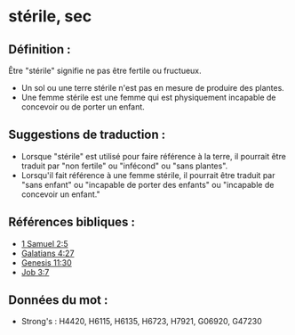 # stérile, sec

## Définition :

Être "stérile" signifie ne pas être fertile ou fructueux.

* Un sol ou une terre stérile n'est pas en mesure de produire des plantes.
* Une femme stérile est une femme qui est physiquement incapable de concevoir ou de porter un enfant.

## Suggestions de traduction :

* Lorsque "stérile" est utilisé pour faire référence à la terre, il pourrait être traduit par "non fertile" ou "infécond" ou "sans plantes".
* Lorsqu'il fait référence à une femme stérile, il pourrait être traduit par "sans enfant" ou "incapable de porter des enfants" ou "incapable de concevoir un enfant."

## Références bibliques :

* [1 Samuel 2:5](rc://en/tn/help/1sa/02/05)
* [Galatians 4:27](rc://en/tn/help/gal/04/27)
* [Genesis 11:30](rc://en/tn/help/gen/11/30)
* [Job 3:7](rc://en/tn/help/job/03/07)

## Données du mot :

* Strong's : H4420, H6115, H6135, H6723, H7921, G06920, G47230
